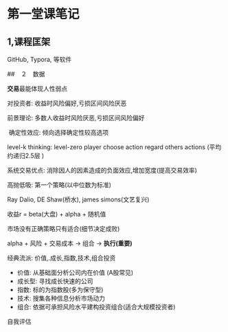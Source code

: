 # 第一堂课笔记

## 1,课程匡架

GitHub, Typora, 等软件

##　２　数据

**交易**最能体现人性弱点

对投资者: 收益时风险偏好,亏损区间风险厌恶

前景理论: 多数人收益时风险厌恶,亏损区间风险偏好

​	确定性效应: 倾向选择确定性较高选项

level-k thinking: level-zero player choose action regard others actions (平均约递归2.5层 )

系统交易优点: 消除因人的因素造成的负面效应,增加宽度(提高交易效率)

高抛低吸: 第一个策略(以中位数为标准)

Ray Dalio,  DE Shaw(桥水), james simons(文艺复兴)

收益r = beta(大盘) + alpha + 随机值

市场没有正确策略只有适合(细节决定成败) 

alpha + 风险 + 交易成本 -> 组合 -> **执行(重要)**

经典流派: 价值,.成长,指数,技术,组合投资

- 价值: 从基础面分析公司内在价值 (A股常见)
- 成长型: 寻找成长快速的公司
- 指数: 标的为指数股(多为保守型)
- 技术: 搜集各种信息分析市场动力
- 组合: 依据可承担风险水平建构投资组合(适合大规模投资者)

自我评估





